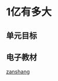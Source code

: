 # 1亿有多大

## 单元目标


## 电子教材

<Epep grade="xxsx4a" :pep="1221001401141" :pages="33" :paged="33" ></Epep>

[zanshang](../res/zanshang.md ':include')